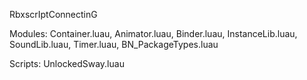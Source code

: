 RbxscrIptConnectinG

Modules:
Container.luau, 
Animator.luau, 
Binder.luau, 
InstanceLib.luau, 
SoundLib.luau, 
Timer.luau, 
BN_PackageTypes.luau

Scripts:
UnlockedSway.luau
